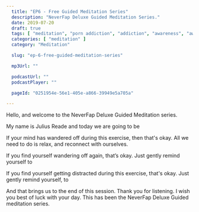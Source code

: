 ```yaml
---
  title: "EP6 - Free Guided Meditation Series"
  description: "NeverFap Deluxe Guided Meditation Series."
  date: 2019-07-20
  draft: true
  tags: [ "meditation", "porn addiction", "addiction", "awareness", "awareness exercises", "perspective", "nofap", "neverfap", "neverfap deluxe" ]
  categories: [ "meditation" ]
  category: "Meditation"

  slug: "ep-6-free-guided-meditation-series"

  mp3Url: ""

  podcastUrl: ""
  podcastPlayer: ""

  pageId: "0251954e-56e1-405e-a866-39949e5a705a"

---
```


<!-- senses -->

Hello, and welcome to the NeverFap Deluxe Guided Meditation series.

My name is Julius Reade and today we are going to be



If your mind has wandered off during this exercise, then that's okay. All we need to do is relax, and reconnect with ourselves.


If you find yourself wandering off again, that’s okay. Just gently remind yourself to 


If you find yourself getting distracted during this exercise, that's okay. Just gently remind yourself, to 


And that brings us to the end of this session. Thank you for listening. I wish you best of luck with your day. This has been the NeverFap Deluxe Guided meditation series.



<!-- 

Hello, and welcome to the NeverFap Deluxe Guided Meditation series.

My name is Julius Reade and today we are going to focus on our conscious awareness.

So for this exercise I want you to get relaxed, preferably sitting in a comfortable position. and I want you to leave your eyes open for this exercise.

Essentially, what I want you to do is to leave your eyes open and to focus your attention on your eyes. 

There’s nothing to question. Nothing to think about. 

All we are doing is focusing our attention on our eyes.

And rather than think deeply about them, instead what I want you to do is focus on the feeling of your eyes. 

What are eyes? 

What does it mean to see?

Do your eyes automatically observe the light around you, or is that something your brain processes?

Does it make a difference where your attention is, 



Is there truly such a thing as seeing, or 

Are you 


The reason why so many of my guided meditations touch upon this idea of leaving our eyes open, is because it can really help us connect with reality in a more meaningful way. 

Because when you think about it, we spend so much of our day using our eyes and seeing what's in front of us. 

You could say that we are largely depedent upon them for our survival.

Yet we never really pay much attention to the process of seeing. For a lot of us, it has merely become an automatic response.







A lot of people say that it's easier to practice meditation with your 


So with that said, simply observe what’s in front of you.

Without thought.

Without expectation.

And I’ll let you do this for a few minutes.


If you find your mind wandering off during this exercise, then just gently remind yourself to continue observing.



Calm.

Relaxed.

Essentially, in observation.




If you find your mind wandering off again, that’s okay. Just gently remind yourself to continue observing.


And that brings us to the end of this session. Thank you for listening. I wish you best of luck with your day. This has been. The neverfap Deluxe Guided meditation series.

 -->
